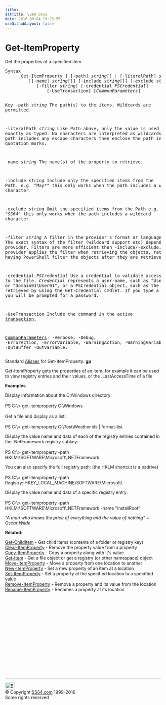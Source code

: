 ```yaml
---
title:
altTitle: SS64 Docs
date: 2016-09-04 19:26:55
useGithubLayout: false
---
```

<!-- #BeginLibraryItem "/Library/head_ps.lbi" --><!-- #EndLibraryItem --><h1>Get-ItemProperty</h1> 
<p>Get the properties of a specified item.</p>
<pre>Syntax
      Get-ItemProperty { [-path] <i>string</i>[] | [-literalPath] <i>string</i>[] }
         [[-name] <i>string</i>[]] [-include <i>string</i>[]] [-exclude <i>string</i>[]]
            [-filter <i>string</i>] [-credential <i>PSCredential</i>]
                [-UseTransaction] [<i>CommonParameters</i>]

Key
   -path <i>string</i>
       The path(s) to the items. Wildcards are permitted.

   -literalPath <i>string</i>
       Like Path above, only the value is used exactly as typed.
       No characters are interpreted as wildcards. If the path includes any
       escape characters then enclose the path in single quotation marks.

   -name <i>string</i>
       The name(s) of the property to retrieve.

   -include <i>string</i>
       Include only the specified items from the Path. e.g. "May*"
       this only works when the path includes a wildcard character.
        
   -exclude <i>string</i>
       Omit the specified items from the Path e.g. "*SS64*"
       this only works when the path includes a wildcard character.
        
   -filter <i>string</i>
       A filter in the provider's format or language. 
       The exact syntax of the filter (wildcard support etc) depends on the provider.
       Filters are more efficient than -include/-exclude, because the provider
       applies the filter when retrieving the objects, rather than having 
       PowerShell filter the objects after they are retrieved.
 
   -credential <i>PSCredential</i>
       Use a credential to validate access to the file. <i>Credential</i> represents
       a user-name, such as "User01" or "Domain01\User01", or a PSCredential
       object, such as the one retrieved by using the Get-Credential cmdlet.
       If you type a user name, you will be prompted for a password.

   -UseTransaction
       Include the command in the active <a href="syntax-transactions.html">transaction</a>.

   <a href="common.html">CommonParameters</a>:
       -Verbose, -Debug, -ErrorAction, -ErrorVariable, -WarningAction, -WarningVariable,
       -OutBuffer -OutVariable.</pre>
<p>Standard <a href="get-alias.html">Aliases</a> for Get-ItemProperty:<span class="code"> <b>gp</b></span></p>
<p>Get-ItemProperty gets the properties of an item, for example it can be used to view registry entries and their values,  or the .LastAccessTime of a file.</p>
<p><b>Examples</b></p>
<p>  Display information about the C:\Windows directory:<br>
<br>
<span class="code">PS C:\&gt; get-itemproperty C:\Windows</span><br>
<br>
Get a file and display as a list:<br>
<span class="code"><br>
PS C:\&gt; get-itemproperty C:\Test\Weather.xls | format-list</span>
</p><p>Display the value name and data of each of the registry entries contained in the .NetFramework registry subkey:<br>
<span class="code"><br>
PS C:\&gt; get-itemproperty -path HKLM:\SOFTWARE\Microsoft\.NETFramework</span>
</p><p>You can also specify the full registry path:   (the HKLM shortcut is a psdrive)<br>
<span class="code"><br>
PS C:\&gt; get-itemproperty -path Registry::HKEY_LOCAL_MACHINE\SOFTWARE\Microsoft\</span>
</p><p>Display the value name and data of a specific registry entry:<br>
<span class="code"><br>
PS C:\&gt;</span><span class="code"> get-itemproperty -path HKLM:\SOFTWARE\Microsoft\.NETFramework -name  "InstallRoot"</span>
</p><p class="quote"><i>"A man who knows the price of everything and the value of nothing" ~ 
Oscar Wilde</i></p>
<p><b>Related:</b></p>
<p><a href="get-childitem.html">Get-ChildItem</a> - Get child items (contents of a folder or registry key)<br>
<a href="clear-itemproperty.html">Clear-ItemProperty</a> - Remove the property value from a property<br>
<a href="copy-itemproperty.html">Copy-ItemProperty</a> - Copy a property along with it's value<br>
<a href="get-item.html">Get-Item</a> - Get a file object or get a registry (or other namespace) object<br>
<a href="move-itemproperty.html">Move-ItemProperty</a> - Move a property from one location to another<br>
<a href="new-itemproperty.html">New-ItemProperty</a> - Set a new property of an item at a location<br>
<a href="set-itemproperty.html">Set-ItemProperty</a> - Set a property at the specified location to a specified value<br>
<a href="remove-itemproperty.html">Remove-ItemProperty</a> - Remove a property and its value from the location<br>
<a href="rename-itemproperty.html">Rename-ItemProperty</a> - Renames a property at its location</p><!-- #BeginLibraryItem "/Library/foot_ps.lbi" --><p>
<!-- PowerShell300 -->
<ins class="adsbygoogle" style="display:inline-block;width:300px;height:250px" data-ad-client="ca-pub-6140977852749469" data-ad-slot="6253539900"></ins>
<script>
(adsbygoogle = window.adsbygoogle || []).push({});
</script></p>
<hr>
<div id="bl" class="footer"><a href="get-itemproperty.html#"><img src="../images/top.png" width="30" height="22" alt="Back to the Top"></a></div>
<div id="br" class="footer, tagline">© Copyright <a href="../index.html">SS64.com</a> 1999-2016<br>
Some rights reserved</div><!-- #EndLibraryItem -->

